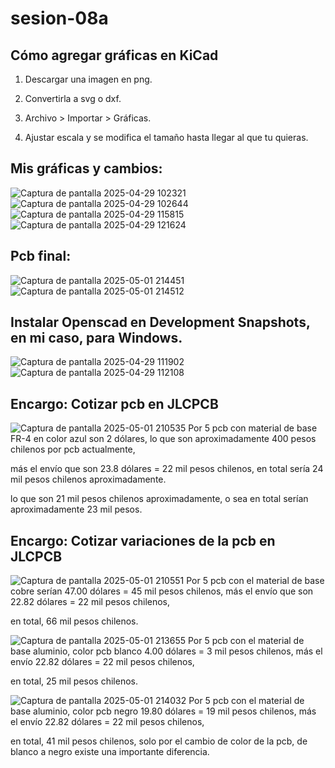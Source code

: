 # sesion-08a
## Cómo agregar gráficas en KiCad 

1. Descargar una imagen en png.

2. Convertirla a svg o dxf.

3. Archivo > Importar > Gráficas.

4. Ajustar escala y se modifica el tamaño hasta llegar al que tu quieras.

## Mis gráficas y cambios:
![Captura de pantalla 2025-04-29 102321](https://github.com/user-attachments/assets/31b3fb3d-59ea-402b-ae1c-d3b390d896d1)
![Captura de pantalla 2025-04-29 102644](https://github.com/user-attachments/assets/d91c30aa-5b4a-43a0-93a2-7ea1f43d9eee)
![Captura de pantalla 2025-04-29 115815](https://github.com/user-attachments/assets/91d3c7ed-cadf-46e0-9b8c-da2dc70e5ade)
![Captura de pantalla 2025-04-29 121624](https://github.com/user-attachments/assets/a26b6dda-be5a-4192-8726-1a0828d81045)

## Pcb final:
![Captura de pantalla 2025-05-01 214451](https://github.com/user-attachments/assets/b1d747ee-2de3-445a-8138-19e75b8c073d)
![Captura de pantalla 2025-05-01 214512](https://github.com/user-attachments/assets/9461e037-f248-494b-b2f1-49495376eb9a)


## Instalar Openscad en Development Snapshots, en mi caso, para Windows.
![Captura de pantalla 2025-04-29 111902](https://github.com/user-attachments/assets/9a6fca9a-0e76-424f-9a3a-3937e31e4dd0)
![Captura de pantalla 2025-04-29 112108](https://github.com/user-attachments/assets/0e52fb84-26a3-45b5-8f24-bafd0f34db84)

## Encargo: Cotizar pcb en JLCPCB
![Captura de pantalla 2025-05-01 210535](https://github.com/user-attachments/assets/76034698-0a7c-4407-b115-8f0a58429ba9)
Por 5 pcb con material de base FR-4 en color azul son 2 dólares, lo que son aproximadamente 400 pesos chilenos por pcb actualmente,

más el envío que son 23.8 dólares = 22 mil pesos chilenos, en total sería 24 mil pesos chilenos aproximadamente.

lo que son 21 mil pesos chilenos aproximadamente, o sea en total serían aproximadamente 23 mil pesos.


## Encargo: Cotizar variaciones de la pcb en JLCPCB
![Captura de pantalla 2025-05-01 210551](https://github.com/user-attachments/assets/9b7e2cec-9a2d-4851-8803-0a4a7ae21a8a)
Por 5 pcb con el material de base cobre serían 47.00 dólares = 45 mil pesos chilenos, más el envío que son 22.82 dólares = 22 mil pesos chilenos,

en total, 66 mil pesos chilenos.

![Captura de pantalla 2025-05-01 213655](https://github.com/user-attachments/assets/55e9d1b1-646e-4647-8a09-a21dfb1fd929)
Por 5 pcb con el material de base aluminio, color pcb blanco 4.00 dólares = 3 mil pesos chilenos, más el envío 22.82 dólares = 22 mil pesos chilenos,

en total, 25 mil pesos chilenos.

![Captura de pantalla 2025-05-01 214032](https://github.com/user-attachments/assets/18cd6582-fc25-4e07-ba77-05d58db446df)
Por 5 pcb con el material de base aluminio, color pcb negro 19.80 dólares = 19 mil pesos chilenos, más el envío 22.82 dólares = 22 mil pesos chilenos, 

en total, 41 mil pesos chilenos, solo por el cambio de color de la pcb, de blanco a negro existe una importante diferencia.
